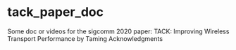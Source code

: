 # tack_paper_doc
Some doc or videos for the sigcomm 2020 paper: TACK: Improving Wireless Transport Performance by Taming Acknowledgments
